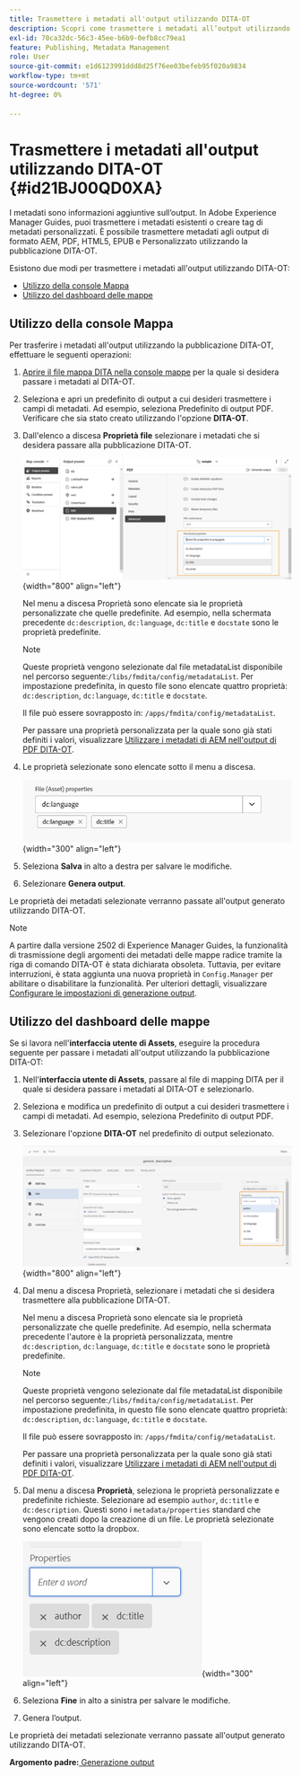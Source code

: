 ```yaml
---
title: Trasmettere i metadati all'output utilizzando DITA-OT
description: Scopri come trasmettere i metadati all’output utilizzando la pubblicazione DITA-OT in AEM Guides.
exl-id: 70ca32dc-56c3-45ee-b6b9-0efb8cc79ea1
feature: Publishing, Metadata Management
role: User
source-git-commit: e1d6123991ddd8d25f76ee03befeb95f020a9834
workflow-type: tm+mt
source-wordcount: '571'
ht-degree: 0%

---
```


# Trasmettere i metadati all&#39;output utilizzando DITA-OT {#id21BJ00QD0XA}

I metadati sono informazioni aggiuntive sull’output. In Adobe Experience Manager Guides, puoi trasmettere i metadati esistenti o creare tag di metadati personalizzati. È possibile trasmettere metadati agli output di formato AEM, PDF, HTML5, EPUB e Personalizzato utilizzando la pubblicazione DITA-OT.

Esistono due modi per trasmettere i metadati all&#39;output utilizzando DITA-OT:

- [Utilizzo della console Mappa](#using-map-console)
- [Utilizzo del dashboard delle mappe](#using-map-dashboard)

## Utilizzo della console Mappa

Per trasferire i metadati all&#39;output utilizzando la pubblicazione DITA-OT, effettuare le seguenti operazioni:

1. [Aprire il file mappa DITA nella console mappe](./open-files-map-console.md) per la quale si desidera passare i metadati al DITA-OT.
1. Seleziona e apri un predefinito di output a cui desideri trasmettere i campi di metadati. Ad esempio, seleziona Predefinito di output PDF. Verificare che sia stato creato utilizzando l&#39;opzione **DITA-OT**.
1. Dall&#39;elenco a discesa **Proprietà file** selezionare i metadati che si desidera passare alla pubblicazione DITA-OT.

   ![](images/custom-metadata-output-preset-new.png){width="800" align="left"}

   Nel menu a discesa Proprietà sono elencate sia le proprietà personalizzate che quelle predefinite. Ad esempio, nella schermata precedente `dc:description`, `dc:language`, `dc:title` e `docstate` sono le proprietà predefinite.

   >[!NOTE]
   >
   > Queste proprietà vengono selezionate dal file metadataList disponibile nel percorso seguente:`/libs/fmdita/config/metadataList`. Per impostazione predefinita, in questo file sono elencate quattro proprietà: `dc:description`, `dc:language`, `dc:title` e `docstate`.

   Il file può essere sovrapposto in: `/apps/fmdita/config/metadataList`.

   Per passare una proprietà personalizzata per la quale sono già stati definiti i valori, visualizzare [Utilizzare i metadati di AEM nell&#39;output di PDF DITA-OT](https://experienceleaguecommunities.adobe.com/t5/xml-documentation-discussions/use-aem-metadata-in-dita-ot-pdf-output/td-p/411880).

1. Le proprietà selezionate sono elencate sotto il menu a discesa.

   ![](images/metadata-added-dropdown.png){width="300" align="left"}

1. Seleziona **Salva** in alto a destra per salvare le modifiche.
1. Selezionare **Genera output**.

Le proprietà dei metadati selezionate verranno passate all&#39;output generato utilizzando DITA-OT.

>[!NOTE]
>
> A partire dalla versione 2502 di Experience Manager Guides, la funzionalità di trasmissione degli argomenti dei metadati delle mappe radice tramite la riga di comando DITA-OT è stata dichiarata obsoleta. Tuttavia, per evitare interruzioni, è stata aggiunta una nuova proprietà in `Config.Manager` per abilitare o disabilitare la funzionalità.  Per ulteriori dettagli, visualizzare [Configurare le impostazioni di generazione output](../cs-install-guide/conf-output-generation.md#configure-the-dita-ot-command-line-arguement-field-on-the-dita-map-dashboard).

## Utilizzo del dashboard delle mappe

Se si lavora nell&#39;**interfaccia utente di Assets**, eseguire la procedura seguente per passare i metadati all&#39;output utilizzando la pubblicazione DITA-OT:

1. Nell&#39;**interfaccia utente di Assets**, passare al file di mapping DITA per il quale si desidera passare i metadati al DITA-OT e selezionarlo.
1. Seleziona e modifica un predefinito di output a cui desideri trasmettere i campi di metadati. Ad esempio, seleziona Predefinito di output PDF.
1. Selezionare l&#39;opzione **DITA-OT** nel predefinito di output selezionato.

   ![](images/custom-meta-data-output-preset.png){width="800" align="left"}

1. Dal menu a discesa Proprietà, selezionare i metadati che si desidera trasmettere alla pubblicazione DITA-OT.

   Nel menu a discesa Proprietà sono elencate sia le proprietà personalizzate che quelle predefinite. Ad esempio, nella schermata precedente l&#39;autore è la proprietà personalizzata, mentre `dc:description`, `dc:language`, `dc:title` e `docstate` sono le proprietà predefinite.

   >[!NOTE]
   >
   > Queste proprietà vengono selezionate dal file metadataList disponibile nel percorso seguente:`/libs/fmdita/config/metadataList`. Per impostazione predefinita, in questo file sono elencate quattro proprietà: `dc:description`, `dc:language`, `dc:title` e `docstate`.

   Il file può essere sovrapposto in: `/apps/fmdita/config/metadataList`.

   Per passare una proprietà personalizzata per la quale sono già stati definiti i valori, visualizzare [Utilizzare i metadati di AEM nell&#39;output di PDF DITA-OT](https://experienceleaguecommunities.adobe.com/t5/xml-documentation-discussions/use-aem-metadata-in-dita-ot-pdf-output/td-p/411880).

1. Dal menu a discesa **Proprietà**, seleziona le proprietà personalizzate e predefinite richieste. Selezionare ad esempio `author`, `dc:title` e `dc:description`. Questi sono i `metadata/properties` standard che vengono creati dopo la creazione di un file. Le proprietà selezionate sono elencate sotto la dropbox.

   ![](images/selected-metadata-properties.png){width="300" align="left"}

1. Seleziona **Fine** in alto a sinistra per salvare le modifiche.
1. Genera l’output.

Le proprietà dei metadati selezionate verranno passate all&#39;output generato utilizzando DITA-OT.



**Argomento padre:**[ Generazione output](generate-output.md)
